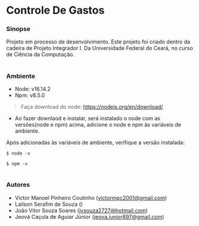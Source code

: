 # Controle De Gastos

### Sinopse
Projeto em processo de desenvolvimento.
Este projeto foi criado dentro da cadeira de Projeto Integrador I. Da Universidade Federal do Ceará, no curso de Ciência da Computação.

#
### Ambiente
- Node: v16.14.2
- Npm: v8.5.0

> Faça download do node: https://nodejs.org/en/download/

- Ao fazer downlaod e instalar, será instalado o node com as versões(node e npm) acima, adicione o node e npm às variáveis de ambiente.

Após adicionadas às variáveis de ambiente, verifique a versão instalada:
```
$ node -v
```
```
$ npm -v
```

#
### Autores
- Victor Manoel Pinheiro Coutinho (victormpc2001@gmail.com)
- Lailson Serafim de Souza ()
- João Vitor Souza Soares (jvsouza2727@hotmail.com)
- Jeová Caçula de Aguiar Júnior (jeova.junior897@gmail.com)

